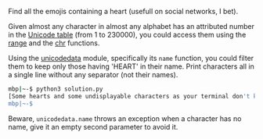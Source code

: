 Find all the emojis containing a heart (usefull on social networks, I bet).

Given almost any character in almost any alphabet has an attributed
number in the [Unicode table](https://unicode-table.com/en/) (from 1 to 230000),
you could access them using the
[range](https://docs.python.org/fr/3/library/functions.html#range) and
the [chr](https://docs.python.org/fr/3/library/functions.html#chr) functions.

Using the
[unicodedata](https://docs.python.org/fr/3/library/unicodedata.html#unicodedata.name)
module, specifically its `name` function, you could filter them to
keep only those having 'HEART' in their name. Print characters all in a
single line without any separator (not their names).

```bash
mbp|~-$ python3 solution.py
[Some hearts and some undisplayable characters as your terminal don't know how to render them]
mbp|~-$
```

Beware, `unicodedata.name` throws an exception when a character has no
name, give it an empty second parameter to avoid it.
